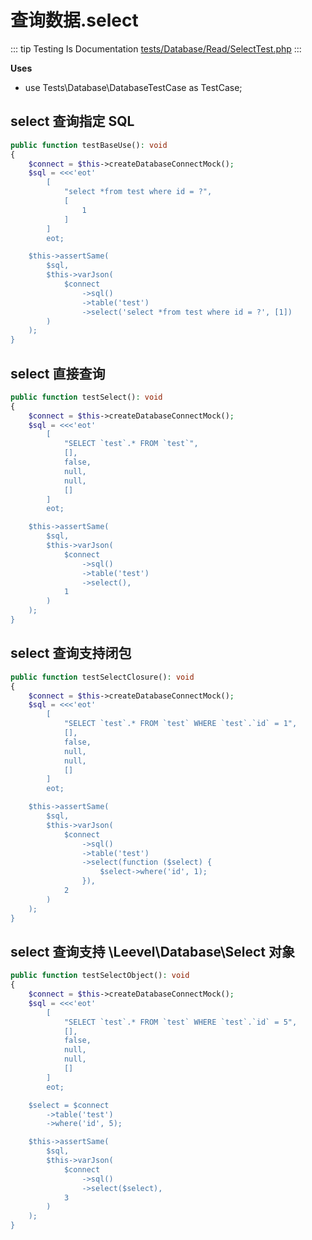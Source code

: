 # 查询数据.select

::: tip Testing Is Documentation
[tests/Database/Read/SelectTest.php](https://github.com/hunzhiwange/framework/blob/master/tests/Database/Read/SelectTest.php)
:::
    
**Uses**

 * use Tests\Database\DatabaseTestCase as TestCase;

## select 查询指定 SQL

``` php
public function testBaseUse(): void
{
    $connect = $this->createDatabaseConnectMock();
    $sql = <<<'eot'
        [
            "select *from test where id = ?",
            [
                1
            ]
        ]
        eot;

    $this->assertSame(
        $sql,
        $this->varJson(
            $connect
                ->sql()
                ->table('test')
                ->select('select *from test where id = ?', [1])
        )
    );
}
```
    
## select 直接查询

``` php
public function testSelect(): void
{
    $connect = $this->createDatabaseConnectMock();
    $sql = <<<'eot'
        [
            "SELECT `test`.* FROM `test`",
            [],
            false,
            null,
            null,
            []
        ]
        eot;

    $this->assertSame(
        $sql,
        $this->varJson(
            $connect
                ->sql()
                ->table('test')
                ->select(),
            1
        )
    );
}
```
    
## select 查询支持闭包

``` php
public function testSelectClosure(): void
{
    $connect = $this->createDatabaseConnectMock();
    $sql = <<<'eot'
        [
            "SELECT `test`.* FROM `test` WHERE `test`.`id` = 1",
            [],
            false,
            null,
            null,
            []
        ]
        eot;

    $this->assertSame(
        $sql,
        $this->varJson(
            $connect
                ->sql()
                ->table('test')
                ->select(function ($select) {
                    $select->where('id', 1);
                }),
            2
        )
    );
}
```
    
## select 查询支持 \Leevel\Database\Select 对象

``` php
public function testSelectObject(): void
{
    $connect = $this->createDatabaseConnectMock();
    $sql = <<<'eot'
        [
            "SELECT `test`.* FROM `test` WHERE `test`.`id` = 5",
            [],
            false,
            null,
            null,
            []
        ]
        eot;

    $select = $connect
        ->table('test')
        ->where('id', 5);

    $this->assertSame(
        $sql,
        $this->varJson(
            $connect
                ->sql()
                ->select($select),
            3
        )
    );
}
```